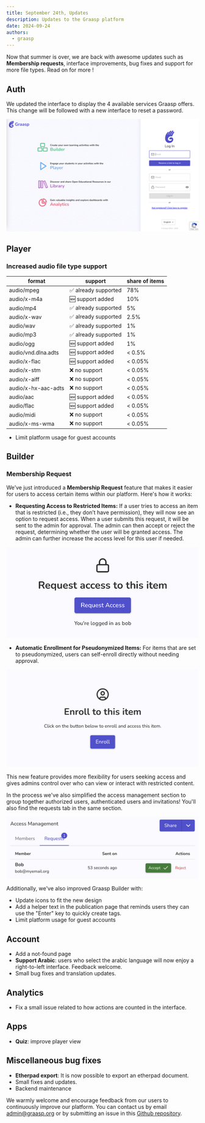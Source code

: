 ```yaml
---
title: September 24th, Updates
description: Updates to the Graasp platform
date: 2024-09-24
authors:
  - graasp
---
```


Now that summer is over, we are back with awesome updates such as **Membership requests**, interface improvements, bug fixes and support for more file types. Read on for more !

<!-- Everything below this will not be shown in the post overview -->
<!-- truncate -->

## Auth

We updated the interface to display the 4 available services Graasp offers. This change will be followed with a new interface to reset a password.

![auth interface](./screenshots/2024-09-24-auth-interface.png)

## Player

### Increased audio file type support

| format              | support              | share of items |
| ------------------- | -------------------- | -------------- |
| audio/mpeg          | ✅ already supported | 78%            |
| audio/x-m4a         | 🆕 support added     | 10%            |
| audio/mp4           | ✅ already supported | 5%             |
| audio/x-wav         | ✅ already supported | 2.5%           |
| audio/wav           | ✅ already supported | 1%             |
| audio/mp3           | ✅ already supported | 1%             |
| audio/ogg           | 🆕 support added     | 1%             |
| audio/vnd.dlna.adts | 🆕 support added     | < 0.5%         |
| audio/x-flac        | 🆕 support added     | < 0.05%        |
| audio/x-stm         | ❌ no support        | < 0.05%        |
| audio/x-aiff        | ❌ no support        | < 0.05%        |
| audio/x-hx-aac-adts | ❌ no support        | < 0.05%        |
| audio/aac           | 🆕 support added     | < 0.05%        |
| audio/flac          | 🆕 support added     | < 0.05%        |
| audio/midi          | ❌ no support        | < 0.05%        |
| audio/x-ms-wma      | ❌ no support        | < 0.05%        |

- Limit platform usage for guest accounts

## Builder

### Membership Request

We’ve just introduced a **Membership Request** feature that makes it easier for users to access certain items within our platform. Here's how it works:

- **Requesting Access to Restricted Items:**
  If a user tries to access an item that is restricted (i.e., they don’t have permission), they will now see an option to request access. When a user submits this request, it will be sent to the admin for approval. The admin can then accept or reject the request, determining whether the user will be granted access. The admin can further increase the access level for this user if needed.

![auth interface](./screenshots/2024-09-24-request-access.png)

- **Automatic Enrollment for Pseudonymized Items:**
  For items that are set to pseudonymized, users can self-enroll directly without needing approval.

![auth interface](./screenshots/2024-09-24-enroll.png)

This new feature provides more flexibility for users seeking access and gives admins control over who can view or interact with restricted content.

In the process we've also simplified the access management section to group together authorized users, authenticated users and invitations! You'll also find the requests tab in the same section.

![auth interface](./screenshots/2024-09-24-request-table.png)

Additionally, we've also improved Graasp Builder with:

- Update icons to fit the new design
- Add a helper text in the publication page that reminds users they can use the "Enter" key to quickly create tags.
- Limit platform usage for guest accounts

## Account

- Add a not-found page
- **Support Arabic**: users who select the arabic language will now enjoy a right-to-left interface. Feedback welcome.
- Small bug fixes and translation updates.

## Analytics

- Fix a small issue related to how actions are counted in the interface.

## Apps

- **Quiz**: improve player view

## Miscellaneous bug fixes

- **Etherpad export**: It is now possible to export an etherpad document.
- Small fixes and updates.
- Backend maintenance

<!-- Generic message -->

We warmly welcome and encourage feedback from our users to continuously improve our platform. You can contact us by email [admin@graasp.org](mailto:admin@graasp.org) or by submitting an issue in this [Github repository](https://github.com/graasp/graasp-feedback).
